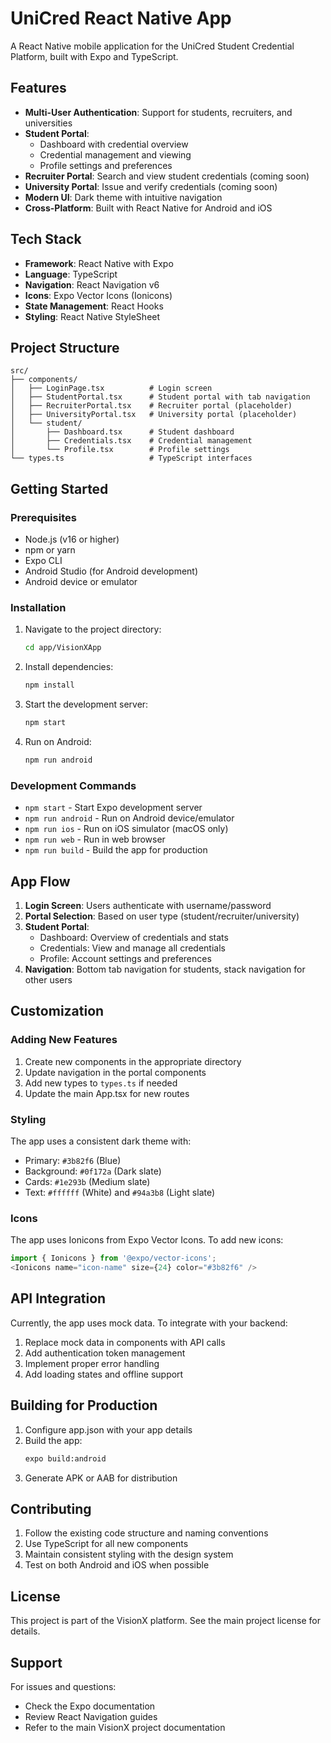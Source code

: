 # UniCred React Native App

A React Native mobile application for the UniCred Student Credential Platform, built with Expo and TypeScript.

## Features

- **Multi-User Authentication**: Support for students, recruiters, and universities
- **Student Portal**: 
  - Dashboard with credential overview
  - Credential management and viewing
  - Profile settings and preferences
- **Recruiter Portal**: Search and view student credentials (coming soon)
- **University Portal**: Issue and verify credentials (coming soon)
- **Modern UI**: Dark theme with intuitive navigation
- **Cross-Platform**: Built with React Native for Android and iOS

## Tech Stack

- **Framework**: React Native with Expo
- **Language**: TypeScript
- **Navigation**: React Navigation v6
- **Icons**: Expo Vector Icons (Ionicons)
- **State Management**: React Hooks
- **Styling**: React Native StyleSheet

## Project Structure

```
src/
├── components/
│   ├── LoginPage.tsx          # Login screen
│   ├── StudentPortal.tsx      # Student portal with tab navigation
│   ├── RecruiterPortal.tsx    # Recruiter portal (placeholder)
│   ├── UniversityPortal.tsx   # University portal (placeholder)
│   └── student/
│       ├── Dashboard.tsx      # Student dashboard
│       ├── Credentials.tsx    # Credential management
│       └── Profile.tsx        # Profile settings
└── types.ts                   # TypeScript interfaces
```

## Getting Started

### Prerequisites

- Node.js (v16 or higher)
- npm or yarn
- Expo CLI
- Android Studio (for Android development)
- Android device or emulator

### Installation

1. Navigate to the project directory:
   ```bash
   cd app/VisionXApp
   ```

2. Install dependencies:
   ```bash
   npm install
   ```

3. Start the development server:
   ```bash
   npm start
   ```

4. Run on Android:
   ```bash
   npm run android
   ```

### Development Commands

- `npm start` - Start Expo development server
- `npm run android` - Run on Android device/emulator
- `npm run ios` - Run on iOS simulator (macOS only)
- `npm run web` - Run in web browser
- `npm run build` - Build the app for production

## App Flow

1. **Login Screen**: Users authenticate with username/password
2. **Portal Selection**: Based on user type (student/recruiter/university)
3. **Student Portal**: 
   - Dashboard: Overview of credentials and stats
   - Credentials: View and manage all credentials
   - Profile: Account settings and preferences
4. **Navigation**: Bottom tab navigation for students, stack navigation for other users

## Customization

### Adding New Features

1. Create new components in the appropriate directory
2. Update navigation in the portal components
3. Add new types to `types.ts` if needed
4. Update the main App.tsx for new routes

### Styling

The app uses a consistent dark theme with:
- Primary: `#3b82f6` (Blue)
- Background: `#0f172a` (Dark slate)
- Cards: `#1e293b` (Medium slate)
- Text: `#ffffff` (White) and `#94a3b8` (Light slate)

### Icons

The app uses Ionicons from Expo Vector Icons. To add new icons:
```typescript
import { Ionicons } from '@expo/vector-icons';
<Ionicons name="icon-name" size={24} color="#3b82f6" />
```

## API Integration

Currently, the app uses mock data. To integrate with your backend:

1. Replace mock data in components with API calls
2. Add authentication token management
3. Implement proper error handling
4. Add loading states and offline support

## Building for Production

1. Configure app.json with your app details
2. Build the app:
   ```bash
   expo build:android
   ```
3. Generate APK or AAB for distribution

## Contributing

1. Follow the existing code structure and naming conventions
2. Use TypeScript for all new components
3. Maintain consistent styling with the design system
4. Test on both Android and iOS when possible

## License

This project is part of the VisionX platform. See the main project license for details.

## Support

For issues and questions:
- Check the Expo documentation
- Review React Navigation guides
- Refer to the main VisionX project documentation

